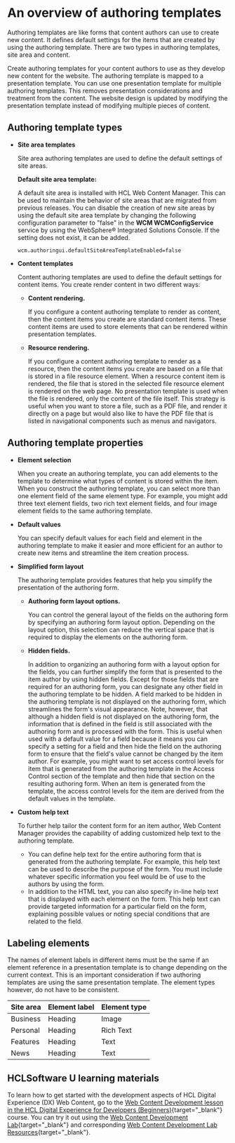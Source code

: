 # An overview of authoring templates

Authoring templates are like forms that content authors can use to create new content. It defines default settings for the items that are created by using the authoring template. There are two types in authoring templates, site area and content.

Create authoring templates for your content authors to use as they develop new content for the website. The authoring template is mapped to a presentation template. You can use one presentation template for multiple authoring templates. This removes presentation considerations and treatment from the content. The website design is updated by modifying the presentation template instead of modifying multiple pieces of content.

## Authoring template types

-   **Site area templates**

    Site area authoring templates are used to define the default settings of site areas.

    **Default site area template:**

    A default site area is installed with HCL Web Content Manager. This can be used to maintain the behavior of site areas that are migrated from previous releases. You can disable the creation of new site areas by using the default site area template by changing the following configuration parameter to "false" in the **WCM WCMConfigService** service by using the WebSphere® Integrated Solutions Console. If the setting does not exist, it can be added.

    ```
    wcm.authoringui.defaultSiteAreaTemplateEnabled=false
    ```

-   **Content templates**

    Content authoring templates are used to define the default settings for content items. You create render content in two different ways:

    -   **Content rendering.**

        If you configure a content authoring template to render as content, then the content items you create are standard content items. These content items are used to store elements that can be rendered within presentation templates.

    -   **Resource rendering.**

        If you configure a content authoring template to render as a resource, then the content items you create are based on a file that is stored in a file resource element. When a resource content item is rendered, the file that is stored in the selected file resource element is rendered on the web page. No presentation template is used when the file is rendered, only the content of the file itself. This strategy is useful when you want to store a file, such as a PDF file, and render it directly on a page but would also like to have the PDF file that is listed in navigational components such as menus and navigators.


## Authoring template properties

-   **Element selection**

    When you create an authoring template, you can add elements to the template to determine what types of content is stored within the item. When you construct the authoring template, you can select more than one element field of the same element type. For example, you might add three text element fields, two rich text element fields, and four image element fields to the same authoring template.

-   **Default values**

    You can specify default values for each field and element in the authoring template to make it easier and more efficient for an author to create new items and streamline the item creation process.

-   **Simplified form layout**

    The authoring template provides features that help you simplify the presentation of the authoring form.

    -   **Authoring form layout options.**

        You can control the general layout of the fields on the authoring form by specifying an authoring form layout option. Depending on the layout option, this selection can reduce the vertical space that is required to display the elements on the authoring form.

    -   **Hidden fields.**

        In addition to organizing an authoring form with a layout option for the fields, you can further simplify the form that is presented to the item author by using hidden fields. Except for those fields that are required for an authoring form, you can designate any other field in the authoring template to be hidden. A field marked to be hidden in the authoring template is not displayed on the authoring form, which streamlines the form's visual appearance. Note, however, that although a hidden field is not displayed on the authoring form, the information that is defined in the field is still associated with the authoring form and is processed with the form. This is useful when used with a default value for a field because it means you can specify a setting for a field and then hide the field on the authoring form to ensure that the field's value cannot be changed by the item author. For example, you might want to set access control levels for item that is generated from the authoring template in the Access Control section of the template and then hide that section on the resulting authoring form. When an item is generated from the template, the access control levels for the item are derived from the default values in the template.

-   **Custom help text**

    To further help tailor the content form for an item author, Web Content Manager provides the capability of adding customized help text to the authoring template.

    -   You can define help text for the entire authoring form that is generated from the authoring template. For example, this help text can be used to describe the purpose of the form. You must include whatever specific information you feel would be of use to the authors by using the form.
    -   In addition to the HTML text, you can also specify in-line help text that is displayed with each element on the form. This help text can provide targeted information for a particular field on the form, explaining possible values or noting special conditions that are related to the field.

## Labeling elements

The names of element labels in different items must be the same if an element reference in a presentation template is to change depending on the current context. This is an important consideration if two authoring templates are using the same presentation template. The element types however, do not have to be consistent.

|Site area|Element label|Element type|
|---------|-------------|------------|
|Business|Heading|Image|
|Personal|Heading|Rich Text|
|Features|Heading|Text|
|News|Heading|Text|

## HCLSoftware U learning materials

To learn how to get started with the development aspects of HCL Digital Experience (DX) Web Content, go to the [Web Content Development lesson in the HCL Digital Experience for Developers (Beginners)](https://hclsoftwareu.hcltechsw.com/component/axs/?view=sso_config&id=3&forward=https%3A%2F%2Fhclsoftwareu.hcltechsw.com%2Fcourses%2Flesson%2F%3Fid%3D414 ){target="_blank"} course. You can try it out using the [Web Content Development Lab](https://hclsoftwareu.hcltechsw.com/images/Lc4sMQCcN5uxXmL13gSlsxClNTU3Mjc3NTc4MTc2/DS_Academy/DX/Developer/HDX-DEV-100_Web_Content_Development.pdf){target="_blank"} and corresponding [Web Content Development Lab Resources](https://hclsoftwareu.hcltechsw.com/images/Lc4sMQCcN5uxXmL13gSlsxClNTU3Mjc3NTc4MTc2/DS_Academy/DX/Developer/HDX-DEV-100_Web_Content_Development_Lab_Resources.zip){target="_blank"}.
